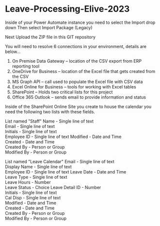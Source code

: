 # Leave-Processing-Elive-2023

Inside of your Power Automate instance you need to select the Import drop down
Then select Import Package (Legacy)

Next Upload the ZIP file in this GIT repository

You will need to resolve 6 connections in your environment, details are below...
1.	On Premise Data Gateway – location of the CSV export from ERP reporting tool
2.	OneDrive for Business – location of the Excel file that gets created from the CSV
3.	MS Graph API – call used to populate the Excel file with CSV data
4.	Excel Online for Business – tools for working with Excel tables
5.	SharePoint – Holds two critical lists for this project
6.	Office 365 Outlook – sends email to provide information and status 

Inside of the SharePoint Online Site you create to house the calendar you need the following two lists with these fields.

List named "Staff"
  Name - Single line of text	
  Email - Single line of text	
  Initials - Single line of text	
  Employee ID - Single line of text	
  Modified - Date and Time	
  Created - Date and Time	
  Created By - Person or Group	
  Modified By - Person or Group

List named "Leave Calendar"
  Email - Single line of text	
  Display Name - Single line of text	
  Employee ID - Single line of text	
  Leave Date - Date and Time	
  Leave Type - Single line of text	
  Leave Hours - Number	
  Leave Status - Choice	
  Leave Detail ID - Number	
  Initials - Single line of text	  
  Cal Disp - Single line of text	
  Modified - Date and Time	
  Created - Date and Time	
  Created By - Person or Group	
  Modified By - Person or Group
